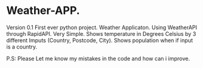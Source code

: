 # Weather-APP.
Version 0.1
First ever python project.
Weather Applicaton.
Using WeatherAPI through RapidAPI.
Very Simple.
Shows temperature in Degrees Celsius by 3 different Imputs (Country, Postcode, City).
Shows population when if input is a country.


P.S: Please Let me know my mistakes in the code and how can i improve.
